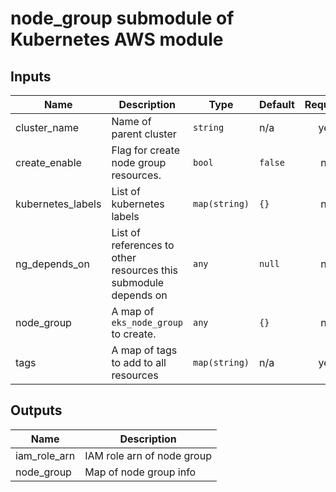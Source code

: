 # node_group submodule of Kubernetes AWS module

## Inputs

| Name | Description | Type | Default | Required |
|------|-------------|------|---------|:--------:|
| cluster_name | Name of parent cluster | `string` | n/a | yes |
| create_enable | Flag for create node group resources. | `bool` | `false` | no |
| kubernetes_labels | List of kubernetes labels | `map(string)` | `{}` | no |
| ng_depends_on | List of references to other resources this submodule depends on | `any` | `null` | no |
| node_group | A map of `eks_node_group` to create. | `any` | `{}` | no |
| tags | A map of tags to add to all resources | `map(string)` | n/a | yes |

## Outputs

| Name | Description |
|------|-------------|
| iam_role_arn | IAM role arn of node group |
| node_group | Map of node group info |

